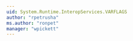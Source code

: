 ```yaml
---
uid: System.Runtime.InteropServices.VARFLAGS
author: "rpetrusha"
ms.author: "ronpet"
manager: "wpickett"
---
```

